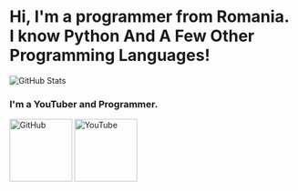 # Hi, I'm a programmer from Romania. I know Python And A Few Other Programming Languages!

![GitHub Stats](https://github-widgetbox.vercel.app/api/profile?username=tnaeso&data=followers,repositories,stars,commits&theme=darkmode)

### I'm a YouTuber and Programmer.

<a href="https://github.com/tnaeso"><img src="https://cdn.jsdelivr.net/npm/simple-icons@3.0.1/icons/github.svg" alt="GitHub" height="110"></a>
<a href="https://www.youtube.com/@tnaeso"><img src="https://cdn.jsdelivr.net/npm/simple-icons@3.0.1/icons/youtube.svg" alt="YouTube" height="110"></a>
